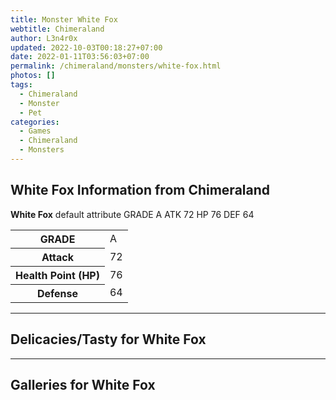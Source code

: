 ```yaml
---
title: Monster White Fox
webtitle: Chimeraland
author: L3n4r0x
updated: 2022-10-03T00:18:27+07:00
date: 2022-01-11T03:56:03+07:00
permalink: /chimeraland/monsters/white-fox.html
photos: []
tags:
  - Chimeraland
  - Monster
  - Pet
categories:
  - Games
  - Chimeraland
  - Monsters
---
```


<section id="bootstrap-wrapper"><link rel="stylesheet" href="https://rawcdn.githack.com/dimaslanjaka/Web-Manajemen/0c3b5aa1813bd4abcd2c11bf3e37928b15c28664/css/bootstrap-5-3-0-alpha3-wrapper.css"/><h2>White Fox Information from Chimeraland</h2><p><b>White Fox</b> default attribute GRADE A ATK 72 HP 76 DEF 64<table><tr><th>GRADE</th><td>A</td></tr><tr><th>Attack</th><td>72</td></tr><tr><th>Health Point (HP)</th><td>76</td></tr><tr><th>Defense</th><td>64</td></tr></table></p><hr/><h2>Delicacies/Tasty for White Fox</h2><hr/><div id="gallery"><h2>Galleries for White Fox</h2><div class="row"></div></div></section>